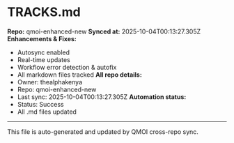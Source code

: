 # TRACKS.md

**Repo:** qmoi-enhanced-new
**Synced at:** 2025-10-04T00:13:27.305Z
**Enhancements & Fixes:**
- Autosync enabled
- Real-time updates
- Workflow error detection & autofix
- All markdown files tracked
**All repo details:**
- Owner: thealphakenya
- Repo: qmoi-enhanced-new
- Last sync: 2025-10-04T00:13:27.305Z
**Automation status:**
- Status: Success
- All .md files updated
---
This file is auto-generated and updated by QMOI cross-repo sync.
